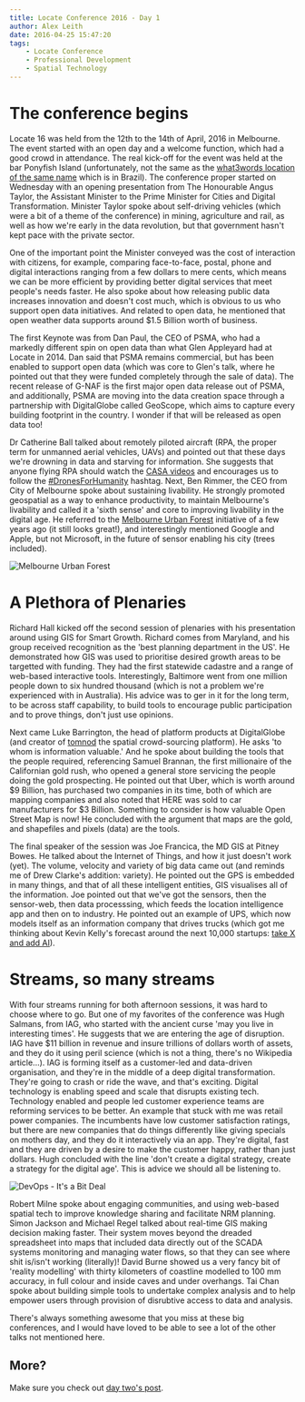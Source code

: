 ```yaml
---
title: Locate Conference 2016 - Day 1
author: Alex Leith
date: 2016-04-25 15:47:20
tags: 
	- Locate Conference
	- Professional Development
	- Spatial Technology
---
```


# The conference begins
Locate 16 was held from the 12th to the 14th of April, 2016 in Melbourne. The event started with an open day and a welcome function, which had a good crowd in attendance. The real kick-off for the event was held at the bar Ponyfish Island (unfortunately, not the same as the [what3words location of the same name](https://map.what3words.com/pony.fish.island) which is in Brazil). The conference proper started on Wednesday with an opening presentation from The Honourable Angus Taylor, the Assistant Minister to the Prime Minister for Cities and Digital Transformation. Minister Taylor spoke about self-driving vehicles (which were a bit of a theme of the conference) in mining, agriculture and rail, as well as how we're early in the data revolution, but that government hasn't kept pace with the private sector.

One of the important point the Minister conveyed was the cost of interaction with citizens, for example, comparing face-to-face, postal, phone and digital interactions ranging from a few dollars to mere cents, which means we can be more efficient by providing better digital services that meet people's needs faster. He also spoke about how releasing public data increases innovation and doesn't cost much, which is obvious to us who support open data initiatives. And related to open data, he mentioned that open weather data supports around $1.5 Billion worth of business.

The first Keynote was from Dan Paul, the CEO of PSMA, who had a markedly different spin on open data than what Glen Appleyard had at Locate in 2014. Dan said that PSMA remains commercial, but has been enabled to support open data (which was core to Glen's talk, where he pointed out that they were funded completely through the sale of data). The recent release of G-NAF is the first major open data release out of PSMA, and additionally, PSMA are moving into the data creation space through a partnership with DigitalGlobe called GeoScope, which aims to capture every building footprint in the country. I wonder if that will be released as open data too!

Dr Catherine Ball talked about remotely piloted aircraft (RPA, the proper term for unmanned aerial vehicles, UAVs) and pointed out that these days we're drowning in data and starving for information. She suggests that anyone flying RPA should watch the [CASA videos](https://www.youtube.com/watch?v=CawBCizCdeQ) and encourages us to follow the [#DronesForHumanity](https://twitter.com/search?q=%23dronesforhumanity) hashtag. Next, Ben Rimmer, the CEO from City of Melbourne spoke about sustaining livability. He strongly promoted geospatial as a way to enhance productivity, to maintain Melbourne's livability and called it a 'sixth sense' and core to improving livability in the digital age. He referred to the [Melbourne Urban Forest](http://melbourneurbanforestvisual.com.au/) initiative of a few years ago (it still looks great!), and interestingly mentioned Google and Apple, but not Microsoft, in the future of sensor enabling his city (trees included).

![Melbourne Urban Forest][muf]

# A Plethora of Plenaries
Richard Hall kicked off the second session of plenaries with his presentation around using GIS for Smart Growth. Richard comes from Maryland, and his group received recognition as the 'best planning department in the US'. He demonstrated how GIS was used to prioritise desired growth areas to be targetted with funding. They had the first statewide cadastre and a range of web-based interactive tools. Interestingly, Baltimore went from one million people down to six hundred thousand (which is not a problem we're experienced with in Australia). His advice was to ger in it for the long term, to be across staff capability, to build tools to encourage public participation and to prove things, don't just use opinions.

Next came Luke Barrington, the head of platform products at DigitalGlobe (and creator of [tomnod](http://www.tomnod.com/) the spatial crowd-sourcing platform). He asks 'to whom is information valuable.' And he spoke about building the tools that the people required, referencing Samuel Brannan, the first millionaire of the Californian gold rush, who opened a general store servicing the people doing the gold prospecting. He pointed out that Uber, which is worth around $9 Billion, has purchased two companies in its time, both of which are mapping companies and also noted that HERE was sold to car manufacturers for $3 Billion. Something to consider is how valuable Open Street Map is now! He concluded with the argument that maps are the gold, and shapefiles and pixels (data) are the tools.

The final speaker of the session was Joe Francica, the MD GIS at Pitney Bowes. He talked about the Internet of Things, and how it just doesn't work (yet). The volume, velocity and variety of big data came out (and reminds me of Drew Clarke's addition: variety). He pointed out the GPS is embedded in many things, and that of all these intelligent entities, GIS visualises all of the information. Joe pointed out that we've got the sensors, then the sensor-web, then data processsing, which feeds the location intelligence app and then on to industry. He pointed out an example of UPS, which now models itself as an information company that drives trucks (which got me thinking about Kevin Kelly's forecast around the next 10,000 startups: [take X and add AI](http://www.wired.com/2014/10/future-of-artificial-intelligence/)).

# Streams, so many streams
With four streams running for both afternoon sessions, it was hard to choose where to go. But one of my favorites of the conference was Hugh Salmans, from IAG, who started with the ancient curse 'may you live in interesting times'. He suggests that we are entering the age of disruption. IAG have $11 billion in revenue and insure trillions of dollars worth of assets, and they do it using peril science (which is not a thing, there's no Wikipedia article...). IAG is forming itself as a customer-led and data-driven organisation, and they're in the middle of a deep digital transformation. They're going to crash or ride the wave, and that's exciting. Digital technology is enabling speed and scale that disrupts existing tech. Technology enabled and people led customer experience teams are reforming services to be better. An example that stuck with me was retail power companies. The incumbents have low customer satisfaction ratings, but there are new companies that do things differently like giving specials on mothers day, and they do it interactively via an app. They're digital, fast and they are driven by a desire to make the customer happy, rather than just dollars. Hugh concluded with the line 'don't create a digital strategy, create a strategy for the digital age'. This is advice we should all be listening to.

![DevOps - It's a Bit Deal][DevOps]

Robert Milne spoke about engaging communities, and using web-based spatial tech to improve knowledge sharing and facilitate NRM planning. Simon Jackson and Michael Regel talked about real-time GIS making decision making faster. Their system moves beyond the dreaded spreadsheet into maps that included data directly out of the SCADA systems monitoring and managing water flows, so that they can see where shit is/isn't working (literally)! David Burne showed us a very fancy bit of 'reality modelling' with thirty kilometers of coastline modelled to 100 mm accuracy, in full colour and inside caves and under overhangs. Tai Chan spoke about building simple tools to undertake complex analysis and to help empower users through provision of disrubtive access to data and analysis.

There's always something awesome that you miss at these big conferences, and I would have loved to be able to see a lot of the other talks not mentioned here.

## More?
Make sure you check out [day two's post](/2016/04/26/locate16-2/).


[devops]: /images/locate16_devops.png "DevOps"
[muf]: /images/locate16_melbourneurbanforest.jpg "Melbourne Urban Forest"